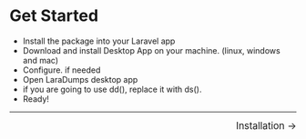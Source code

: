 # Get Started

* Install the package into your Laravel app
* Download and install Desktop App on your machine. (linux, windows and mac)
* Configure. if needed
* Open LaraDumps desktop app
* if you are going to use dd(), replace it with ds().
* Ready!

<hr/>
<footer style="float: right; font-size: larger">
    <span><a style="text-decoration: none;" href="#/get-started/installation">Installation →</a></span>
</footer>
